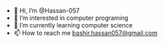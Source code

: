 - 👋 Hi, I’m @Hassan-057
- 👀 I’m interested in computer programing
- 🌱 I’m currently learning computer science
- 📫 How to reach me bashir.hassan057@gmail.com

<!---
Hassan-057/Hassan-057 is a ✨ special ✨ repository because its `README.md` (this file) appears on your GitHub profile.
You can click the Preview link to take a look at your changes.
--->
